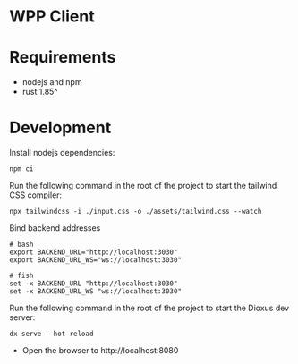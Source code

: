 # WPP Client

# Requirements

- nodejs and npm
- rust 1.85^

# Development

Install nodejs dependencies:

```shell
npm ci
```

Run the following command in the root of the project to start the tailwind CSS compiler:

```shell
npx tailwindcss -i ./input.css -o ./assets/tailwind.css --watch
```

Bind backend addresses
```shell
# bash
export BACKEND_URL="http://localhost:3030"
export BACKEND_URL_WS="ws://localhost:3030"
```

```fish
# fish
set -x BACKEND_URL "http://localhost:3030"
set -x BACKEND_URL_WS "ws://localhost:3030"
```

Run the following command in the root of the project to start the Dioxus dev server:

```shell
dx serve --hot-reload
```

- Open the browser to http://localhost:8080
